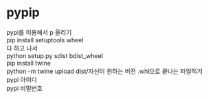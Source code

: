 # pypip
pypi를 이용해서 p 올리기  
pip install setuptools wheel  
다 하고 나서  
python setup.py sdist bdist_wheel  
pip install twine  
python -m twine upload dist/자신이 원하는 버전 .whl으로 끝나는 파일적기  
pypi 아이디  
pypi 비밀번호  

